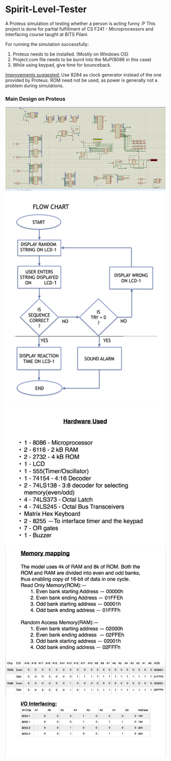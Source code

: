 # Spirit-Level-Tester   
A Proteus simulation of testing whether a person is acting funny :P
This project is done for partial fulfillment of CS F241 - Microprocessors and Interfacing course taught at BITS Pilani.

For running the simulation successfully:
  1. Proteus needs to be installed. (Mostly on Windows OS)
  2. Project.com file needs to be burnt into the MuP(8086 in this case)
  3. While using keypad, give time for bounceback.
  
<u>Improvements suggested:</u> Use 8284 as clock generator instead of the one provided by Proteus. ROM need not be used, as power is generally not a problem during simulations.

### Main Design on Proteus
![Main design](https://github.com/mittalgovind/Spirit-Level-Tester/blob/master/images/Full.PNG)
![Flowchart](https://github.com/mittalgovind/Spirit-Level-Tester/blob/master/images/flowchart.png)
![Components Used](https://github.com/mittalgovind/Spirit-Level-Tester/blob/master/images/components.png)
![Memory Mapping](https://github.com/mittalgovind/Spirit-Level-Tester/blob/master/images/memory%20mapping.png)
